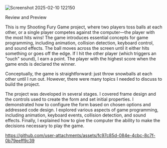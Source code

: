 
![Screenshot 2025-02-10 122150](https://github.com/user-attachments/assets/7c42b2d9-d89d-4791-9d19-cacc10014ecb)

Review and Preview

This is my Shooting Fury Game project, where two players toss balls at each other, or a single player competes against the computer—the player with the most hits wins! The game introduces essential concepts for game programming, including animation, collision detection, keyboard control, and sound effects. The ball moves across the screen until it either hits something or goes off the edge. If I hit the other player (which triggers an "ouch" sound), I earn a point. The player with the highest score when the game ends is declared the winner.

Conceptually, the game is straightforward: just throw snowballs at each other until I run out. However, there were many topics I needed to discuss to build the project.

The project was developed in several stages. I covered frame design and the controls used to create the form and set initial properties. I demonstrated how to configure the form based on chosen options and addressed code design. I explored various aspects of game programming, including animation, keyboard events, collision detection, and sound effects. Finally, I explained how to give the computer the ability to make the decisions necessary to play the game.

https://github.com/user-attachments/assets/fc97c85d-084e-4cbc-8c7f-0b79eeff9c39
